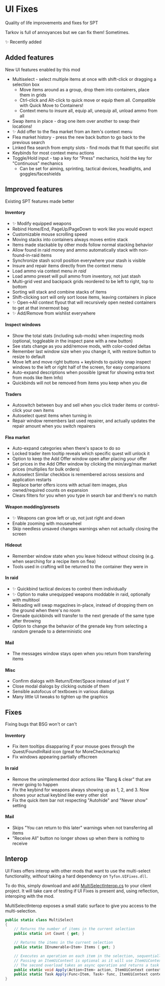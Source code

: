 # UI Fixes

Quality of life improvements and fixes for SPT

Tarkov is full of annoyances but we can fix them! Sometimes.

✨ Recently added

## Added features

New UI features enabled by this mod

-   Multiselect - select multiple items at once with shift-click or dragging a selection box
    -   Move items around as a group, drop them into containers, place them in grids
    -   Ctrl-click and Alt-click to quick move or equip them all. Compatible with Quick Move to Containers!
    -   Context menu to insure all, equip all, unequip all, unload ammo from all
-   Swap items in place - drag one item over another to swap their locations!
-   ✨ Add offer to the flea market from an item's context menu
-   Flea market history - press the new back button to go back to the previous search
-   Linked flea search from empty slots - find mods that fit that specific slot
-   Keybinds for most context menu actions
-   Toggle/Hold input - tap a key for "Press" mechanics, hold the key for "Continuous" mechanics
    -   Can be set for aiming, sprinting, tactical devices, headlights, and goggles/faceshields

## Improved features

Existing SPT features made better

#### Inventory

-   ✨ Modify equipped weapons
-   Rebind Home/End, PageUp/PageDown to work like you would expect
-   Customizable mouse scrolling speed
-   Moving stacks into containers always moves entire stack
-   Items made stackable by other mods follow normal stacking behavior
-   Allow found in raid money and ammo automatically stack with non-found-in-raid items
-   Synchronize stash scroll position everywhere your stash is visible
-   Insure and repair items directly from the context menu
-   Load ammo via context menu _in raid_
-   Load ammo preset will pull ammo from inventory, not just stash
-   Multi-grid vest and backpack grids reordered to be left to right, top to bottom
-   Sorting will stack and combine stacks of items
-   Shift-clicking sort will only sort loose items, leaving containers in place
-   ✨ Open->All context flyout that will recursively open nested containers to get at that innermost bag
-   ✨ Add/Remove from wishlist everywhere

#### Inspect windows

-   Show the total stats (including sub-mods) when inspecting mods (optional, toggleable _in_ the inspect pane with a new button)
-   See stats change as you add/remove mods, with color-coded deltas
-   Remember last window size when you change it, with restore button to resize to default
-   Move left and move right buttons + keybinds to quickly snap inspect windows to the left or right half of the screen, for easy comparisons
-   Auto-expand descriptions when possible (great for showing extra text from mods like Item Info)
-   Quickbinds will not be removed from items you keep when you die

#### Traders

-   Autoswitch between buy and sell when you click trader items or control-click your own items
-   Autoselect quest items when turning in
-   Repair window remembers last used repairer, and actually updates the repair amount when you switch repairers

#### Flea market

-   Auto-expand categories when there's space to do so
-   Locked trader item tooltip reveals which specific quest will unlock it
-   Option to keep the Add Offer window open after placing your offer
-   Set prices in the Add Offer window by clicking the min/avg/max market prices (multiplies for bulk orders)
-   Autoselect Similar checkbox is remembered across sessions and application restarts
-   Replace barter offers icons with actual item images, plus owned/required counts on expansion
-   Clears filters for you when you type in search bar and there's no match

#### Weapon modding/presets

-   ✨ Weapons can grow left or up, not just right and down
-   Enable zooming with mousewheel
-   Skip needless unsaved changes warnings when not actually closing the screen

#### Hideout

-   Remember window state when you leave hideout without closing (e.g. when searching for a recipe item on flea)
-   Tools used in crafting will be returned to the container they were in

#### In raid

-   ✨ Quickbind tactical devices to control them individually
-   ✨ Option to make unequipped weapons moddable in raid, optionally with multitool
-   Reloading will swap magazines in-place, instead of dropping them on the ground when there's no room
-   Grenade quickbinds will transfer to the next grenade of the same type after throwing
-   Option to change the behavior of the grenade key from selecting a random grenade to a deterministic one

#### Mail

-   The messages window stays open when you return from transfering items

#### Misc

-   Confirm dialogs with Return/Enter/Space instead of just Y
-   Close modal dialogs by clicking outside of them
-   Sensible autofocus of textboxes in various dialogs
-   Many little UI tweaks to tighten up the graphics

## Fixes

Fixing bugs that BSG won't or can't

#### Inventory

-   Fix item tooltips disapparing if your mouse goes through the Quest/FoundInRaid icon (great for MoreCheckmarks)
-   Fix windows appearing partially offscreen

#### In raid

-   Remove the unimplemented door actions like "Bang & clear" that are never going to happen
-   Fix the keybind for weapons always showing up as 1, 2, and 3. Now shows your actual keybind like every other slot
-   Fix the quick item bar not respecting "Autohide" and "Never show" setting

#### Mail

-   Skips "You can return to this later" warnings when not transferring all items
-   "Receive All" button no longer shows up when there is nothing to receive

## Interop

UI Fixes offers interop with other mods that want to use the multi-select functionality, _without_ taking a hard dependency on `Tyfon.UIFixes.dll`.

To do this, simply download and add [MultiSelectInterop.cs](src/Multiselect/MultiSelectInterop.cs) to your client project. It will take care of testing if UI Fixes is present and, using reflection, interoping with the mod.

MultiSelectInterop exposes a small static surface to give you access to the multi-selection.

```cs
public static class MultiSelect
{
    // Returns the number of items in the current selection
    public static int Count { get; }

    // Returns the items in the current selection
    public static IEnumerable<Item> Items { get; }

    // Executes an operation on each item in the selection, sequentially
    // Passing an ItemUiContext is optional as it will use ItemUiContext.Instance if needed
    // The second overload takes an async operation and returns a task representing the aggregate.
    public static void Apply(Action<Item> action, ItemUiContext context = null);
    public static Task Apply(Func<Item, Task> func, ItemUiContext context = null);
}
```

